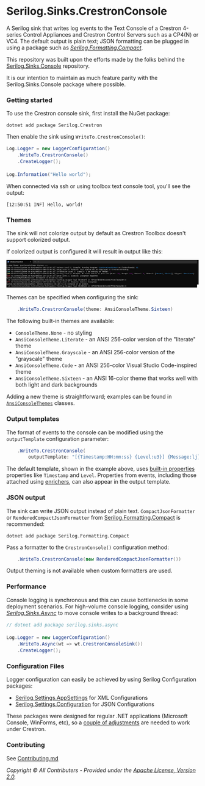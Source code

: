 ﻿# Serilog.Sinks.CrestronConsole

A Serilog sink that writes log events to the Text Console of a Crestron 4-series Control Appliances and Crestron Control
Servers such as a CP4(N) or VC4. The default output is plain text; JSON formatting can be plugged in using a package
such as [_Serilog.Formatting.Compact_](https://github.com/serilog/serilog-formatting-compact).

This repository was built upon the efforts made by the folks behind
the [Serilog.Sinks.Console](https://github.com/serilog/serilog-sinks-console) repository.

It is our intention to maintain as much feature parity with the Serilog.Sinks.Console package where possible.

### Getting started

To use the Crestron console sink, first install the NuGet package:

```shell
dotnet add package Serilog.Crestron
```

Then enable the sink using `WriteTo.CrestronConsole()`:

```csharp
Log.Logger = new LoggerConfiguration()
    .WriteTo.CrestronConsole()
    .CreateLogger();

Log.Information("Hello world");
```

When connected via ssh or using toolbox text console tool, you'll see the output:

```
[12:50:51 INF] Hello, world!
```

### Themes

The sink will not colorize output by default as Crestron Toolbox doesn't support colorized output.

If colorized output is configured it will result in output like this:

![Colorized Console](Example.png)

Themes can be specified when configuring the sink:

```csharp
    .WriteTo.CrestronConsole(theme: AnsiConsoleTheme.Sixteen)
```

The following built-in themes are available:

* `ConsoleTheme.None` - no styling
* `AnsiConsoleTheme.Literate` - an ANSI 256-color version of the "literate" theme
* `AnsiConsoleTheme.Grayscale` - an ANSI 256-color version of the "grayscale" theme
* `AnsiConsoleTheme.Code` - an ANSI 256-color Visual Studio Code-inspired theme
* `AnsiConsoleTheme.Sixteen` - an ANSI 16-color theme that works well with both light and dark backgrounds

Adding a new theme is straightforward; examples can be found in [`AnsiConsoleThemes`](./Themes/AnsiConsoleThemes.cs)
classes.

### Output templates

The format of events to the console can be modified using the `outputTemplate` configuration parameter:

```csharp
    .WriteTo.CrestronConsole(
        outputTemplate: "[{Timestamp:HH:mm:ss} {Level:u3}] {Message:lj}{NewLine}{Exception}")
```

The default template, shown in the example above,
uses [built-in properties](https://github.com/serilog/serilog/wiki/Formatting-Output) properties like `Timestamp`
and `Level`. Properties from events, including those attached
using [enrichers](https://github.com/serilog/serilog/wiki/Enrichment), can also appear in the output template.

### JSON output

The sink can write JSON output instead of plain text. `CompactJsonFormatter` or `RenderedCompactJsonFormatter`
from [Serilog.Formatting.Compact](https://github.com/serilog/serilog-formatting-compact) is recommended:

```shell
dotnet add package Serilog.Formatting.Compact
```

Pass a formatter to the `CrestronConsole()` configuration method:

```csharp
    .WriteTo.CrestronConsole(new RenderedCompactJsonFormatter())
```

Output theming is not available when custom formatters are used.

### Performance

Console logging is synchronous and this can cause bottlenecks in some deployment scenarios. For high-volume console
logging, consider using [_Serilog.Sinks.Async_](https://github.com/serilog/serilog-sinks-async) to move console writes
to a background thread:

```csharp
// dotnet add package serilog.sinks.async

Log.Logger = new LoggerConfiguration()
    .WriteTo.Async(wt => wt.CrestronConsoleSink())
    .CreateLogger();
```

### Configuration Files

Logger configuration can easily be achieved by using Serilog Configuration packages:

* [Serilog.Settings.AppSettings](https://github.com/serilog/serilog-settings-appsettings) for XML Configurations
* [Serilog.Settings.Configuration](https://github.com/serilog/serilog-settings-configuration) for JSON Configurations

These packages were designed for regular .NET applications (Microsoft Console, WinForms, etc), so
a [couple of adjustments](../../../../assets/FileConfigurations.md) are needed to work under Crestron.

### Contributing

See [Contributing.md](../../../../CONTRIBUTING.md)

_Copyright &copy; All Contributers - Provided under
the [Apache License, Version 2.0](http://apache.org/licenses/LICENSE-2.0.html)._
